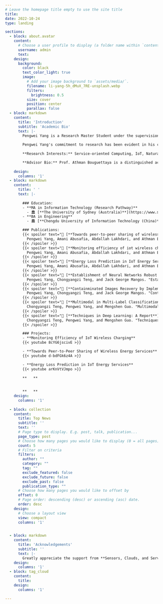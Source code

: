 ```yaml
---
# Leave the homepage title empty to use the site title
title:
date: 2022-10-24
type: landing

sections:
  - block: about.avatar
    content:
      # Choose a user profile to display (a folder name within `content/authors/`)
      username: admin
      text: 
    design:
      background:
        color: black
        text_color_light: true
        image:
          # Add your image background to `assets/media/`.
          filename: li-yang-5h_dMuX_7RE-unsplash.webp
          filters:
            brightness: 0.5
          size: cover
          position: center
          parallax: false
  - block: markdown
    content:
      title: 'Introduction'
      subtitle: 'Academic Bio'
      text: |-
        Pengwei Yang is a Research Master Student under the supervision of Prof. Athman Bouguettaya in the School of Computer Science at the University of Sydney, with a strong interdisciplinary background in Computer Science and Electronic Information Science. As a researcher in the Sensors, Clouds, and Services Lab at the University of Sydney, Pengwei's work explores various facets of computer science, including Crowdsourcing, Service Computing, Deep Learning, and Trustworthy Machine Learning. 
        
        Pengwei Yang's commitment to research has been evident in his contributions to the field. He has successfully published a demo paper at the International Conference on Service-Oriented Computing (ICSOC, Core A) and another demo paper at the IEEE International Conference on Pervasive Computing and Communications (PerCom, Core A*). Furthermore, Pengwei has a full research paper accepted by the IEEE International Conference on Web Services (ICWS, Core A), which is a significant achievement in his field of research. He is currently planning to expand upon his research and submit an extended version to the IEEE Transactions on Services Computing (TSC), a prestigious journal in the area of service computing. Pengwei Yang's academic journey reflects his passion for computer science and a dedication to making an impact in his field.
        
        **Research Interests:** Service-oriented Computing, IoT, Natural Language Processing, Deep Learning, Trustworthy Machine Learning

        **Advisor Bio:** Prof. Athman Bouguettaya is a distinguished academic in the field of computer science. He is Professor and former Head of School of Computer Science at The University of Sydney, NSW, Australia. His impressive accomplishments as a scholar and researcher have garnered him various prestigious awards and designations, such as IEEE Fellow, IEEE Computer Society Distinguished Scientist, ACM Distinguished Scientist, ACM Distinguished Speaker, and WISE Fellow. He is serving as the Vice-Chair of the 2023 IEEE Computer Society Fellow Evaluating Committee.
        
    design:
      columns: '1'
  - block: markdown
    content:
      title: ' '
      text: |-
    
        ### Education:
        - **MA in Information Technology (Research Pathway)**
          - 🏛 [**The University of Sydney (Australia)**](https://www.sydney.edu.au/)
        - **BA in Engineering**
          - 🏛 [**Chengdu University of Information Technology (China)**](https://open.ieee.org/partners/chengdu-university-of-information-technology/)

        ### Publications:
        {{< spoiler text="📄 [**Towards peer-to-peer sharing of wireless energy services**](https://link.springer.com/chapter/10.1007/978-3-031-26507-5_38)" >}}
          Pengwei Yang, Amani Abusafia, Abdallah Lakhdari, and Athman Bouguettaya. "Towards peer-to-peer sharing of wireless energy services." *International Conference on Service-Oriented Computing*. Cham: Springer Nature Switzerland, 2022.
        {{< /spoiler >}}
        {{< spoiler text="📄 [**Monitoring efficiency of iot wireless charging**](https://ieeexplore.ieee.org/abstract/document/10150276)" >}}
          Pengwei Yang, Amani Abusafia, Abdallah Lakhdari, and Athman Bouguettaya. "Monitoring efficiency of iot wireless charging." *2023 IEEE International Conference on Pervasive Computing and Communications Workshops and other Affiliated Events (PerCom Workshops)*. IEEE, 2023.
        {{< /spoiler >}}
        {{< spoiler text="📄 [**Energy Loss Prediction in IoT Energy Services**](https://arxiv.org/abs/2305.10238)" >}}
          Pengwei Yang, Amani Abusafia, Abdallah Lakhdari, and Athman Bouguettaya. "Energy Loss Prediction in IoT Energy Services." *2023 IEEE International Conference on Web Services (ICWS)*. IEEE, 2023.
        {{< /spoiler >}}
        {{< spoiler text="📄 [**Establishment of Neural Networks Robust to Label Noise**](https://arxiv.org/abs/2211.15279v3)" >}}
          Pengwei Yang, Chongyangzi Teng, and Jack George Mangos. "Establishment of Neural Networks Robust to Label Noise." *arXiv preprint arXiv:2211.15279* (2022).
        {{< /spoiler >}}
        {{< spoiler text="📄 [**Containminated Images Recovery by Implementing Non-negative Matrix Factorisation**](https://arxiv.org/abs/2211.04247v4)" >}}
          Pengwei Yang, Chongyangzi Teng, and Jack George Mangos. "Containminated Images Recovery by Implementing Non-negative Matrix Factorisation." *arXiv preprint arXiv:2211.04247* (2022).
        {{< /spoiler >}}
        {{< spoiler text="📄 [**Multimodal in Multi-Label Classification: A Report**](https://www.researchgate.net/publication/371473901_Multimodal_in_Multi-Label_Classification_A_Report)" >}}
          Chongyangzi Teng, Pengwei Yang, and Mengshen Guo. "Multimodal in Multi-Label Classification: A Report."
        {{< /spoiler >}}
        {{< spoiler text="📄 [**Techniques in Deep Learning: A Report**](https://www.researchgate.net/publication/370277982_Techniques_in_Deep_Learning_A_Report)" >}}
          Chongyangzi Teng, Pengwei Yang, and Mengshen Guo. "Techniques in Deep Learning: A Report."
        {{< /spoiler >}}

        ### Projects:
        - **Monitoring Efficiency of IoT Wireless Charging**
        {{< youtube 8cYG6jscivE >}}

        - **Towards Peer-to-Peer Sharing of Wireless Energy Services**
        {{< youtube d-bdFGk6z4A >}}

        - **Energy Loss Prediction in IoT Energy Services**
        {{< youtube arKnVtVJmpo >}}
    
        **   **

        
        **   ** 
    design:
      columns: '1'
  
  - block: collection
    content:
      title: Top News
      subtitle: ''
      text: ''
      # Page type to display. E.g. post, talk, publication...
      page_type: post
      # Choose how many pages you would like to display (0 = all pages)
      count: 5
      # Filter on criteria
      filters:
        author: ""
        category: ""
        tag: ""
        exclude_featured: false
        exclude_future: false
        exclude_past: false
        publication_type: ""
      # Choose how many pages you would like to offset by
      offset: 0
      # Page order: descending (desc) or ascending (asc) date.
      order: desc
    design:
      # Choose a layout view
      view: compact
      columns: '1'

          
  - block: markdown
    content:
      title: 'Acknowledgements'
      subtitle: ''
      text: |-
        Greatly appreciate the support from **Sensors, Clouds, and Services Lab**, **Australian Research Council**, **IEEE Computer Society**, and **Commonwealth Scientific and Industrial Research Organisation**. The statements made herein are solely the responsibility of the author.       
    design:
      columns: '1'
  - block: tag_cloud
    content:
      title: 
    design:
      columns: '1'

---
```

